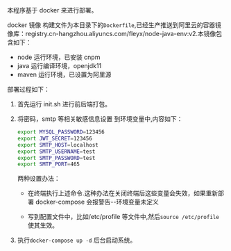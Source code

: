 本程序基于 docker 来进行部署。

docker 镜像 构建文件为本目录下的`Dockerfile`,已经生产推送到阿里云的容器镜像库：registry.cn-hangzhou.aliyuncs.com/fleyx/node-java-env:v2.本镜像包含如下：

- node 运行环境，已安装 cnpm
- java 运行编译环境，openjdk11
- maven 运行环境，已设置为阿里源

部署过程如下：

1. 首先运行 init.sh 进行前后端打包。
2. 将密码，smtp 等相关敏感信息设置 到环境变量中,内容如下：<br/>

   ```bash
   export MYSQL_PASSWORD=123456
   export JWT_SECRET=123456
   export SMTP_HOST=localhost
   export SMTP_USERNAME=test
   export SMTP_PASSWORD=test
   export SMTP_PORT=465
   ```

   两种设置办法：

   - 在终端执行上述命令.这种办法在关闭终端后这些变量会失效，如果重新部署 docker-compose 会报警告--环境变量未定义

   - 写到配置文件中，比如/etc/profile 等文件中,然后`source /etc/profile` 使其生效。

3. 执行`docker-compose up -d` 后台启动系统。

